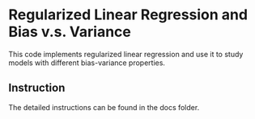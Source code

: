 # Regularized Linear Regression and Bias v.s. Variance

This code implements regularized linear regression and use it to study models with different bias-variance properties.

## Instruction

The detailed instructions can be found in the docs folder.

